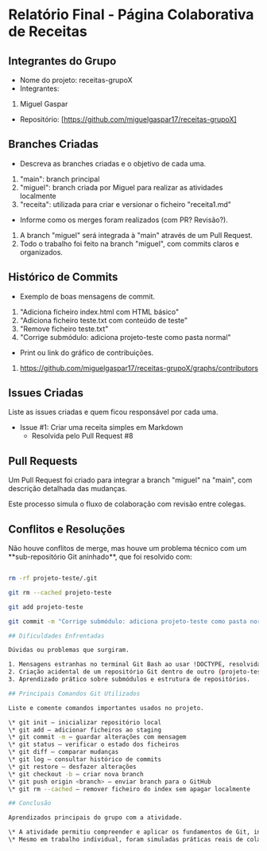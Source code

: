 # Relatório Final - Página Colaborativa de Receitas

## Integrantes do Grupo

* Nome do projeto: receitas-grupoX
* Integrantes:

1. Miguel Gaspar

* Repositório: \[https://github.com/miguelgaspar17/receitas-grupoX]

## Branches Criadas

* Descreva as branches criadas e o objetivo de cada uma.

1. "main": branch principal
2. "miguel": branch criada por Miguel para realizar as atividades localmente
3. "receita": utilizada para criar e versionar o ficheiro "receita1.md"


* Informe como os merges foram realizados (com PR? Revisão?).

1. A branch "miguel" será integrada à "main" através de um Pull Request.
2. Todo o trabalho foi feito na branch "miguel", com commits claros e organizados.

## Histórico de Commits

* Exemplo de boas mensagens de commit.

1. "Adiciona ficheiro index.html com HTML básico"
2. "Adiciona ficheiro teste.txt com conteúdo de teste"
3. "Remove ficheiro teste.txt"
4. "Corrige submódulo: adiciona projeto-teste como pasta normal"

* Print ou link do gráfico de contribuições.

1. https://github.com/miguelgaspar17/receitas-grupoX/graphs/contributors

## Issues Criadas

Liste as issues criadas e quem ficou responsável por cada uma.

- Issue #1: Criar uma receita simples em Markdown
  - Resolvida pelo Pull Request #8

## Pull Requests

Um Pull Request foi criado para integrar a branch "miguel" na "main", com descrição detalhada das mudanças.

Este processo simula o fluxo de colaboração com revisão entre colegas.

## Conflitos e Resoluções

Não houve conflitos de merge, mas houve um problema técnico com um \*\*sub-repositório Git aninhado\*\*, que foi resolvido com:

```bash

rm -rf projeto-teste/.git

git rm --cached projeto-teste

git add projeto-teste

git commit -m "Corrige submódulo: adiciona projeto-teste como pasta normal"

## Dificuldades Enfrentadas

Dúvidas ou problemas que surgiram.

1. Mensagens estranhas no terminal Git Bash ao usar !DOCTYPE, resolvidas com aspas simples.
2. Criação acidental de um repositório Git dentro de outro (projeto-teste), resolvida como descrito acima.
3. Aprendizado prático sobre submódulos e estrutura de repositórios.

## Principais Comandos Git Utilizados

Liste e comente comandos importantes usados no projeto.

\* git init — inicializar repositório local
\* git add — adicionar ficheiros ao staging
\* git commit -m — guardar alterações com mensagem
\* git status — verificar o estado dos ficheiros
\* git diff — comparar mudanças
\* git log — consultar histórico de commits
\* git restore — desfazer alterações
\* git checkout -b — criar nova branch
\* git push origin <branch> — enviar branch para o GitHub
\* git rm --cached — remover ficheiro do index sem apagar localmente

## Conclusão

Aprendizados principais do grupo com a atividade.

\* A atividade permitiu compreender e aplicar os fundamentos de Git, incluindo staging, commits, branches, merges, resolução de problemas técnicos e uso do GitHub.
\* Mesmo em trabalho individual, foram simuladas práticas reais de colaboração.

